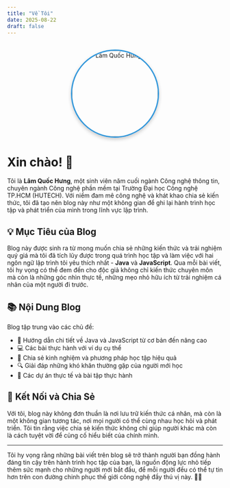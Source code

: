 ```yaml
---
title: "Về Tôi"
date: 2025-08-22
draft: false
---
```


<div style="text-align: center; margin: 2rem 0;">
    <div style="width: 200px; height: 200px; margin: 0 auto; border-radius: 50%; overflow: hidden; border: 3px solid #3498db; box-shadow: 0 4px 8px rgba(0,0,0,0.2);">
        <img src="/image/your-photo.jpg" alt="Lâm Quốc Hưng" style="width: 100%; height: 100%; object-fit: cover;">
    </div>
</div>

# Xin chào! 👋

Tôi là **Lâm Quốc Hưng**, một sinh viên năm cuối ngành Công nghệ thông tin, chuyên ngành Công nghệ phần mềm tại Trường Đại học Công nghệ TP.HCM (HUTECH). Với niềm đam mê công nghệ và khát khao chia sẻ kiến thức, tôi đã tạo nên blog này như một không gian để ghi lại hành trình học tập và phát triển của mình trong lĩnh vực lập trình.

## 💡 Mục Tiêu của Blog

Blog này được sinh ra từ mong muốn chia sẻ những kiến thức và trải nghiệm quý giá mà tôi đã tích lũy được trong quá trình học tập và làm việc với hai ngôn ngữ lập trình tôi yêu thích nhất - **Java** và **JavaScript**. Qua mỗi bài viết, tôi hy vọng có thể đem đến cho độc giả không chỉ kiến thức chuyên môn mà còn là những góc nhìn thực tế, những mẹo nhỏ hữu ích từ trải nghiệm cá nhân của một người đi trước.

## 📚 Nội Dung Blog

Blog tập trung vào các chủ đề:

- 🎯 Hướng dẫn chi tiết về Java và JavaScript từ cơ bản đến nâng cao
- 💻 Các bài thực hành với ví dụ cụ thể
- 🌟 Chia sẻ kinh nghiệm và phương pháp học tập hiệu quả
- 🔍 Giải đáp những khó khăn thường gặp của người mới học
- 🚀 Các dự án thực tế và bài tập thực hành

## 🤝 Kết Nối và Chia Sẻ

Với tôi, blog này không đơn thuần là nơi lưu trữ kiến thức cá nhân, mà còn là một không gian tương tác, nơi mọi người có thể cùng nhau học hỏi và phát triển. Tôi tin rằng việc chia sẻ kiến thức không chỉ giúp người khác mà còn là cách tuyệt vời để củng cố hiểu biết của chính mình.

---

Tôi hy vọng rằng những bài viết trên blog sẽ trở thành người bạn đồng hành đáng tin cậy trên hành trình học tập của bạn, là nguồn động lực nhỏ tiếp thêm sức mạnh cho những người mới bắt đầu, để mỗi người đều có thể tự tin hơn trên con đường chinh phục thế giới công nghệ đầy thú vị này. 💪✨  
